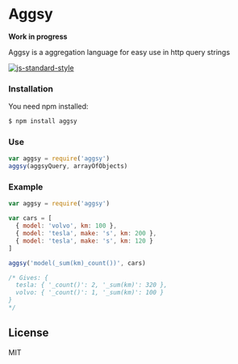 # Aggsy

**Work in progress**

Aggsy is a aggregation language for easy use in http query strings

[![js-standard-style](https://cdn.rawgit.com/feross/standard/master/badge.svg)](https://github.com/feross/standard)

### Installation

You need npm installed:

```sh
$ npm install aggsy
```

### Use

```javascript
var aggsy = require('aggsy')
aggsy(aggsyQuery, arrayOfObjects)
```

### Example

```javascript
var aggsy = require('aggsy')

var cars = [
  { model: 'volvo', km: 100 },
  { model: 'tesla', make: 's', km: 200 },
  { model: 'tesla', make: 's', km: 120 }
]

aggsy('model(_sum(km)_count())', cars)

/* Gives: {
  tesla: { '_count()': 2, '_sum(km)': 320 },
  volvo: { '_count()': 1, '_sum(km)': 100 }
}
*/
```

License
----

MIT
